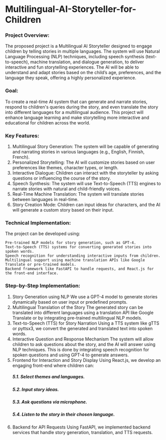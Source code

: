 # Multilingual-AI-Storyteller-for-Children

### Project Overview:
The proposed project is a Multilingual AI Storyteller designed to engage children by telling stories in multiple languages. The system will use Natural Language Processing (NLP) techniques, including speech synthesis (text-to-speech), machine translation, and dialogue generation, to deliver interactive and fun storytelling experiences. The AI will be able to understand and adapt stories based on the child’s age, preferences, and the language they speak, offering a highly personalized experience.

### Goal:
To create a real-time AI system that can generate and narrate stories, respond to children's queries during the story, and even translate the story into different languages for a multilingual audience. This project will enhance language learning and make storytelling more interactive and educational for children across the world.

### Key Features:

1. Multilingual Story Generation: The system will be capable of generating and narrating stories in various languages (e.g., English, Finnish, French).
2. Personalized Storytelling: The AI will customize stories based on user preferences like themes, character types, or length.
3. Interactive Dialogue: Children can interact with the storyteller by asking questions or influencing the course of the story.
4. Speech Synthesis: The system will use Text-to-Speech (TTS) engines to narrate stories with natural and child-friendly voices.
5. Real-Time Machine Translation: The system will translate stories between languages in real-time.
6. Story Creation Mode: Children can input ideas for characters, and the AI will generate a custom story based on their input.

### Technical Implementation:
The project can be developed using:

    Pre-trained NLP models for story generation, such as GPT-4.
    Text-to-Speech (TTS) systems for converting generated stories into spoken words.
    Speech recognition for understanding interactive inputs from children.
    Multilingual support using machine translation APIs like Google Translate or pre-trained models.
    Backend framework like FastAPI to handle requests, and React.js for the front-end interface.


### Step-by-Step Implementation:
1. Story Generation using NLP
We use a GPT-4 model to generate stories dynamically based on user input or predefined prompts.
2. Multilingual Translation of the Story
The generated story can be translated into different languages using a translation API like Google Translate or by integrating pre-trained multilingual NLP models.
3. Text-to-Speech (TTS) for Story Narration
Using a TTS system like gTTS or pyttsx3, we convert the generated and translated text into spoken words.
4. Interactive Question and Response Mechanism
The system will allow children to ask questions about the story, and the AI will answer using NLP techniques. This is done by integrating speech recognition for spoken questions and using GPT-4 to generate answers.
5. Frontend for Interaction and Story Display
Using React.js, we develop an engaging front-end where children can:
    ##### 5.1. Select themes and languages.
    ##### 5.2. Input story ideas.
    ##### 5.3. Ask questions via microphone.
    ##### 5.4. Listen to the story in their chosen language.
6. Backend for API Requests
Using FastAPI, we implemented backend services that handle story generation, translation, and TTS requests.
